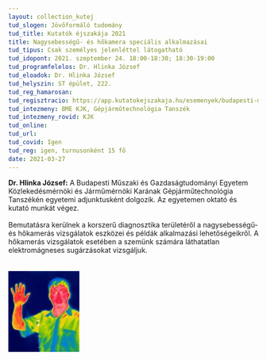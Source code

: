 ```yaml
---
layout: collection_kutej
tud_slogen: Jövőformáló tudomány
tud_title: Kutatók éjszakája 2021
title: Nagysebességű- és hőkamera speciális alkalmazásai
tud_tipus: Csak személyes jelenléttel látogatható
tud_idopont: 2021. szeptember 24. 18:00-18:30; 18:30-19:00
tud_programfelelos: Dr. Hlinka József
tud_eloadok: Dr. Hlinka József
tud_helyszin: ST épület, 222.
tud_reg_hamarosan:
tud_regisztracio: https://app.kutatokejszakaja.hu/esemenyek/budapesti-muszaki-es-gazdasagtudomanyi-egyetem/nagysebessegu-es-hokamera-specialis-alkalmazasai
tud_intezmeny: BME KJK, Gépjárműtechnológia Tanszék
tud_intezmeny_rovid: KJK
tud_online:
tud_url:
tud_covid: Igen
tud_reg: igen, turnusonként 15 fő
date: 2021-03-27
---
```

<b>Dr. Hlinka József:</b> A Budapesti Műszaki és Gazdaságtudományi Egyetem Közlekedésmérnöki és Járműmérnöki Karának Gépjárműtechnológia Tanszékén egyetemi adjunktusként dolgozik. Az egyetemen oktató és kutató munkát végez.
<br><br>
Bemutatásra kerülnek a korszerű diagnosztika területéről a nagysebességű- és hőkamerás vizsgálatok eszközei és példák alkalmazási lehetőségeikről. A hőkamerás vizsgálatok esetében a szemünk számára láthatatlan elektromágneses sugárzásokat vizsgáljuk.  
<br><br>
<img src="images/nagysebtermo_fotoHJ.jpg" max-width="500" class="center"> 

